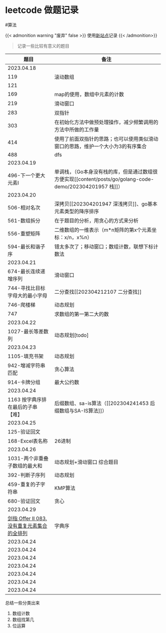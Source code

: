 # leetcode 做题记录 

<!--more-->

#算法

{{< admonition warning "废弃" false >}}
使用[新站点](https://honghuiqiang.com/algo/3.%E5%85%B6%E4%BB%96%E8%AE%B0%E5%BD%95/202305270227%20%E6%AF%8F%E6%97%A5%E4%B8%80%E9%A2%98/)记录
{{< /admonition>}}

> 记录一些比较有意义的题目

|题目|备注|
|----|----|
|2023.04.18||
|119|滚动数组|
|121||
|169|map的使用，数组中元素的计数|
|219|滑动窗口|
|283|双指针|
|303|在初始化方法中做预处理操作，减少频繁调用的方法中所做的工作量|
|414|使用了前面双指针的思路；也可以使用类似滑动窗口的思路，维护一个大小为3的有序集合|
|488|dfs|
|2023.04.19||
|496-下一个更大元素I|单调栈，（Go本身没有栈的库，但是通过数组很方便实现[[content/posts/go/golang-code-demo/202304201957 栈]]）|
|2023.04.20||
|506-相对名次|深拷贝[[202304201947 深浅拷贝]]、go基本元素类型的降序排序|
|561-数组拆分|在于题目的分析，用贪心的方式来分析|
|556-重塑矩阵|二维数组的一维表示（m\*n矩阵的第x个元素坐标：x/n，x%n）|
|594-最长和谐子序|错太多次了；移动窗口；数组计数，联想下标计数法|
|2023.04.21||
|674-最长连续递增序列|滑动窗口|
|744-寻找比目标字母大的最小字母|二分查找[[202304212107 二分查找]]|
|746-爬楼梯|动态规划|
|747|求数组的第一第二大的数|
|2023.04.22||
|1027-最长等差数列|动态规划[todo]|
|2023.04.23||
|1105-填充书架|动态规划|
|942-增减字符串匹配|贪心算法|
|914-卡牌分组|最大公约数|
|2023.04.24||
|1163 按字典序排在最后的子串【难】|后缀数组、sa-is算法（[[202304241453 后缀数组与SA-IS算法]]）|
|2023.04.25||
|125-验证回文||
|168-Excel表名称|26进制|
|2023.04.26||
|1031-两个非重叠子数组的最大和|动态规划+滑动窗口 综合题目|
|392-判断子序列|动态规划|
|459-重复的子字符串|KMP算法|
|680-验证回文|贪心|
|2023.04.29||
|[剑指 Offer II 083. 没有重复元素集合的全排列](https://leetcode.cn/problems/VvJkup/)|字典序|
|2023.04.24||
|2023.04.24||
|2023.04.24||
|2023.04.24||
|2023.04.24||
|2023.04.24||
|2023.04.24||


总结一些分类出来
1. 数组计数
2. 数组找第几
3. 位运算
